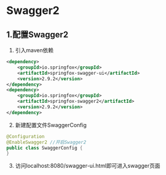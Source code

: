 # Swagger2

## 1.配置Swagger2

1. 引入maven依赖

```xml
<dependency>
    <groupId>io.springfox</groupId>
    <artifactId>springfox-swagger-ui</artifactId>
    <version>2.9.2</version>
</dependency>
<dependency>
    <groupId>io.springfox</groupId>
    <artifactId>springfox-swagger2</artifactId>
    <version>2.9.2</version>
</dependency>
```
2. 新建配置文件SwaggerConfig
```java
@Configuration
@EnableSwagger2 //开启Swagger2
public class SwaggerConfig {
}
```
3. 访问localhost:8080/swagger-ui.html即可进入swagger页面